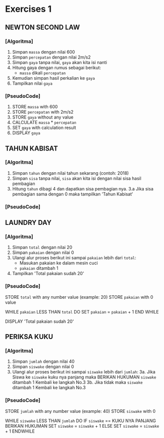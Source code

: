 # Exercises 1

## NEWTON SECOND LAW
   
### [Algoritma]
   
  1. Simpan `massa` dengan nilai 600
  2. Simpan `percepatan` dengan nilai 2m/s2
  3. Simpan `gaya` tanpa nilai, `gaya` akan kita isi nanti
  4. Hitung gaya dengan rumus sebagai berikut:
     - `massa` dikali `percepatan`
  5. Kemudian simpan hasil perkalian ke `gaya`
  6. Tampilkan nilai `gaya`

### [PseudoCode]
  
  1. STORE `massa` with 600
  2. STORE `percepatan` with 2m/s2
  3. STORE `gaya` without any value
  4. CALCULATE `massa` * `percepatan`
  5. SET `gaya` with calculation result
  6. DISPLAY `gaya` 

## TAHUN KABISAT

### [Algoritma]

  1. Simpan `tahun` dengan nilai tahun sekarang (contoh: 2018)
  2. Simpan `sisa` tanpa nilai, `sisa` akan kita isi dengan nilai sisa hasil pembagian  
  3. Hitung `tahun` dibagi 4 dan dapatkan sisa pembagian nya.
     3.a Jika sisa pembagian sama dengan 0 maka tampilkan 'Tahun Kabisat'
  
### [PseudoCode]


## LAUNDRY DAY

### [Algoritma]

  1. Simpan `total` dengan nilai 20
  2. Simpan `pakaian` dengan nilai 0
  3. Ulangi alur proses berikut ini sampai `pakaian` lebih dari `total`:
     - Masukan pakaian ke dalam mesin cuci
     - `pakaian` ditambah 1
  4. Tampilkan 'Total pakaian sudah 20'

### [PseudoCode]

  STORE `total` with any number value (example: 20)
  STORE `pakaian` with 0 value
  
  WHILE `pakaian` LESS THAN `total` DO
    SET `pakaian` = `pakaian` + 1
  END WHILE

  DISPLAY 'Total pakaian sudah 20'

## PERIKSA KUKU

### [Algoritma]

  1. Simpan `jumlah` dengan nilai 40
  2. Simpan `siswake` dengan nilai 0
  3. Ulangi alur proses berikut ini sampai `siswake` lebih dari `jumlah`:
     3a. Jika Siswa ke `siswake` kuku nya panjang maka
           BERIKAN HUKUMAN
           `siswake` ditambah 1
           Kembali ke langkah No.3
     3b. Jika tidak maka
           `siswake` ditambah 1
           Kembali ke langkah No.3
  
### [PseudoCode]

  STORE `jumlah` with any number value (example: 40)
  STORE `siswake` with 0

  WHILE `siswake` LESS THAN `jumlah` DO
    IF `siswake` == KUKU NYA PANJANG
      BERIKAN HUKUMAN
      SET `siswake` = `siswake` + 1
    ELSE
      SET `siswake` = `siswake` + 1
  ENDWHILE
